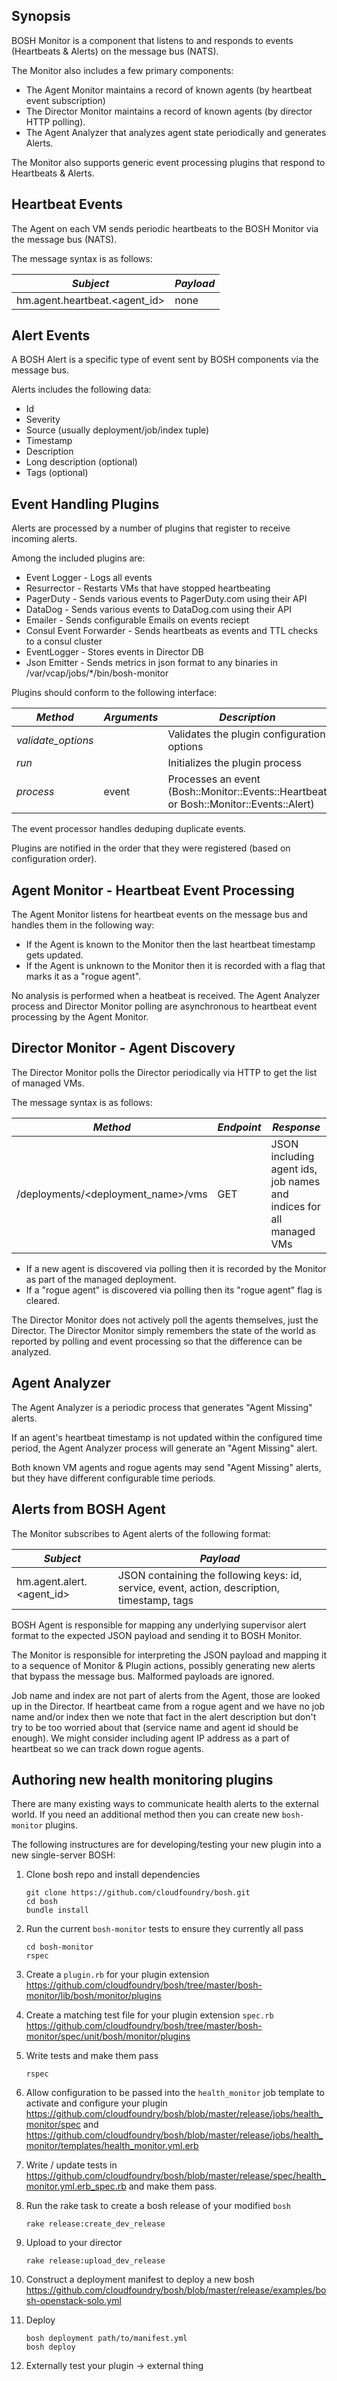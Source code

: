 ## Synopsis

BOSH Monitor is a component that listens to and responds to events (Heartbeats & Alerts) on the message bus (NATS).

The Monitor also includes a few primary components:
- The Agent Monitor maintains a record of known agents (by heartbeat event subscription)
- The Director Monitor maintains a record of known agents (by director HTTP polling).
- The Agent Analyzer that analyzes agent state periodically and generates Alerts.

The Monitor also supports generic event processing plugins that respond to Heartbeats & Alerts.

## Heartbeat Events

The Agent on each VM sends periodic heartbeats to the BOSH Monitor via the message bus (NATS).

The message syntax is as follows:

| *Subject* | *Payload* |
|-----------|-----------|
| hm.agent.heartbeat.\<agent_id\> | none |

## Alert Events

A BOSH Alert is a specific type of event sent by BOSH components via the message bus.

Alerts includes the following data:

- Id
- Severity
- Source (usually deployment/job/index tuple)
- Timestamp
- Description
- Long description (optional)
- Tags (optional)

## Event Handling Plugins

Alerts are processed by a number of plugins that register to receive incoming alerts.

Among the included plugins are:
- Event Logger - Logs all events
- Resurrector - Restarts VMs that have stopped heartbeating
- PagerDuty - Sends various events to PagerDuty.com using their API
- DataDog - Sends various events to DataDog.com using their API
- Emailer - Sends configurable Emails on events reciept
- Consul Event Forwarder - Sends heartbeats as events and TTL checks to a consul cluster
- EventLogger - Stores events in Director DB
- Json Emitter - Sends metrics in json format to any binaries in /var/vcap/jobs/*/bin/bosh-monitor
  
Plugins should conform to the following interface:

| *Method* | *Arguments* | *Description* |
|----------|-------------|---------------|
| *validate_options* | | Validates the plugin configuration options |
| *run* | | Initializes the plugin process |
| *process* | event | Processes an event (Bosh::Monitor::Events::Heartbeat or Bosh::Monitor::Events::Alert) |

The event processor handles deduping duplicate events.

Plugins are notified in the order that they were registered (based on configuration order).

## Agent Monitor - Heartbeat Event Processing

The Agent Monitor listens for heartbeat events on the message bus and handles them in the following way:

- If the Agent is known to the Monitor then the last heartbeat timestamp gets updated.
- If the Agent is unknown to the Monitor then it is recorded with a flag that marks it as a "rogue agent".

No analysis is performed when a heatbeat is received. The Agent Analyzer process and Director Monitor polling are asynchronous to heartbeat event processing by the Agent Monitor.

## Director Monitor - Agent Discovery

The Director Monitor polls the Director periodically via HTTP to get the list of managed VMs.

The message syntax is as follows:

| *Method* | *Endpoint* | *Response* |
|----------|------------|------------|
| /deployments/\<deployment_name\>/vms | GET | JSON including agent ids, job names and indices for all managed VMs |

- If a new agent is discovered via polling then it is recorded by the Monitor as part of the managed deployment.
- If a "rogue agent" is discovered via polling then its "rogue agent" flag is cleared.

The Director Monitor does not actively poll the agents themselves, just the Director. The Director Monitor simply remembers the state of the world as reported by polling and event processing so that the difference can be analyzed.

## Agent Analyzer

The Agent Analyzer is a periodic process that generates "Agent Missing" alerts.

If an agent's heartbeat timestamp is not updated within the configured time period, the Agent Analyzer process will generate an "Agent Missing" alert.

Both known VM agents and rogue agents may send "Agent Missing" alerts, but they have different configurable time periods.

## Alerts from BOSH Agent

The Monitor subscribes to Agent alerts of the following format:

| *Subject* | *Payload* |
|-----------|-----------|
| hm.agent.alert.\<agent_id\> | JSON containing the following keys: id, service, event, action, description, timestamp, tags |

BOSH Agent is responsible for mapping any underlying supervisor alert format to the expected JSON payload and sending it to BOSH Monitor.

The Monitor is responsible for interpreting the JSON payload and mapping it to a sequence of Monitor & Plugin actions, possibly generating new alerts that bypass the message bus. Malformed payloads are ignored.

Job name and index are not part of alerts from the Agent, those are looked up in the Director. If heartbeat came from a rogue agent and we have no job name and/or index then we note that fact in the alert description but don't try to be too worried about that (service name and agent id should be enough). We might consider including agent IP address as a part of heartbeat so we can track down rogue agents.

## Authoring new health monitoring plugins

There are many existing ways to communicate health alerts to the external world. If you need an additional method then you can create new `bosh-monitor` plugins.

The following instructures are for developing/testing your new plugin into a new single-server BOSH:

1. Clone bosh repo and install dependencies

    ```
    git clone https://github.com/cloudfoundry/bosh.git
    cd bosh
    bundle install
    ```

2. Run the current `bosh-monitor` tests to ensure they currently all pass

    ```
    cd bosh-monitor
    rspec
    ```

2. Create a `plugin.rb` for your plugin extension https://github.com/cloudfoundry/bosh/tree/master/bosh-monitor/lib/bosh/monitor/plugins
3. Create a matching test file for your plugin extension `spec.rb` https://github.com/cloudfoundry/bosh/tree/master/bosh-monitor/spec/unit/bosh/monitor/plugins
4. Write tests and make them pass

    ```
    rspec
    ```

5. Allow configuration to be passed into the `health_monitor` job template to activate and configure your plugin https://github.com/cloudfoundry/bosh/blob/master/release/jobs/health_monitor/spec and https://github.com/cloudfoundry/bosh/blob/master/release/jobs/health_monitor/templates/health_monitor.yml.erb
6. Write / update tests in https://github.com/cloudfoundry/bosh/blob/master/release/spec/health_monitor.yml.erb_spec.rb and make them pass.
7. Run the rake task to create a bosh release of your modified `bosh`

    ```
    rake release:create_dev_release
    ```

8. Upload to your director

    ```
    rake release:upload_dev_release
    ```

9. Construct a deployment manifest to deploy a new bosh https://github.com/cloudfoundry/bosh/blob/master/release/examples/bosh-openstack-solo.yml
10. Deploy

    ```
    bosh deployment path/to/manifest.yml
    bosh deploy
    ```

11. Externally test your plugin -> external thing
